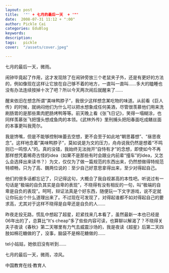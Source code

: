 ```yaml
---
layout: post  
title:  '"' + 七月的最后一天  + '"'
date:  2008-07-31 11:12 + ":00" 
author: Pickle Cai  
categories: EduBlog  
keywords: 
description:   
tags:	pickle   
cover:  "/assets/cover.jpeg"  

---  
```

    
七月的最后一天，微雨。



闹钟毕竟起了作用，这才发现除了在闹钟旁放三个老鼠夹子外，还是有更好的方法的，例如像现在这样让它放在自己够不着的地方，一直叫一直叫……多大的瞌睡也没有办法连续按掉十次了吧？所以今天两次闹后就醒来了……



 醒来依旧在想念所谓“美味鸭脖子”，我很少这样想念某吃物的味道。从前看《巨人传》的时候，就纳闷他们为什么可以把水想象成任何美酒，尽管很羡慕他们用来洗刷肠胃的是那些熏肉肥肠烤鸭等等。前天晚上看《张飞日记》，笑得一塌糊涂，也同样羡慕张飞把馒头想成鱼肉的本领。《武林外传》里刑捕头把阳春面吃成鳝丝面的本事更叫我莞尔。



我是馋嘴，但是不能够控制味蕾去空想，更不会至于如此地“朝思暮想”、“昼思夜念”。这样地念着“美味鸭脖子”，莫如说是为文的压力，舟舟说我仍然是想着“不鸣则已一鸣惊人”的。真的没错，我始终无法抛开“自恃有才”的念想，即使如今不再那样想凭着稀奇古怪的idea（如果不是那些有时会跟业内前辈“撞车”的idea，又怎么会选择出来读书？）为文，仅仅为了做一篇规范的东西出来，仍然想做得特规范特顺畅，只为了高、魏两位说的：至少自己好意思拿得出来，至少对得起自己。



他们的很多话都忘记了，只记得这句，大概合了我自视甚高的本性吧。听说过有一句话是“极端的自负其实是自卑的表现”，不晓得有没有相反的一句，叫“极端的自卑是自负的表现”。呵呵，辩证法真是个好东西，随便玩一下文字游戏，说不定就让你玩出个什么道理出来了。不过现在可发现了，对得起谁都不如对得起自己的要求高，尤其对于这样不晓得是自卑还是自负的人…… 



昨夜走投无路，慌乱中想起了超星，赶紧找来几本看了，虽然最新一本也已经是06年出的了，总算比“It's cheap”多了些些内容可读，也算聊以解渴了？不晓得关夫子夜读《春秋》第二天哪里有力气去威震沙场的，我是夜读《超星》后第二天四肢如棉花糖做的了，没事，脑袋不是棉花糖做的…… 



tel小姑姑，她依旧没有听到…… 



七月的最后一天，微雨，凉风。



		    
 中国教育在线·教育人


